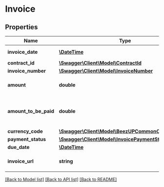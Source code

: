 # Invoice

## Properties
Name | Type | Description | Notes
------------ | ------------- | ------------- | -------------
**invoice_date** | [**\DateTime**](Date.md) | The invoice date | 
**contract_id** | [**\Swagger\Client\Model\ContractId**](ContractId.md) |  | 
**invoice_number** | [**\Swagger\Client\Model\InvoiceNumber**](InvoiceNumber.md) |  | 
**amount** | **double** | The amount of your invoice | 
**amount_to_be_paid** | **double** | The remaining amount to be paid for this invoice | 
**currency_code** | [**\Swagger\Client\Model\BeezUPCommonCurrencyCode**](BeezUPCommonCurrencyCode.md) |  | 
**payment_status** | [**\Swagger\Client\Model\InvoicePaymentStatus**](InvoicePaymentStatus.md) |  | 
**due_date** | [**\DateTime**](Date.md) |  | 
**invoice_url** | **string** | The url of the invoice document | [optional] 

[[Back to Model list]](../README.md#documentation-for-models) [[Back to API list]](../README.md#documentation-for-api-endpoints) [[Back to README]](../README.md)


